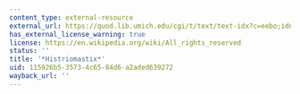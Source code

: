 ```yaml
---
content_type: external-resource
external_url: https://quod.lib.umich.edu/cgi/t/text/text-idx?c=eebo;idno=A10187.0001.001
has_external_license_warning: true
license: https://en.wikipedia.org/wiki/All_rights_reserved
status: ''
title: '*Histriomastix*'
uid: 115926b5-3573-4c65-84d6-a2aded639272
wayback_url: ''
---
```

